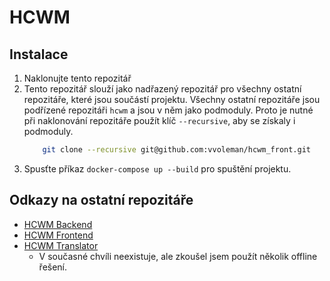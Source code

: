 # HCWM
## Instalace
1. Naklonujte tento repozitář
2. Tento repozitář slouží jako nadřazený repozitář pro všechny ostatní repozitáře, které jsou součástí projektu. Všechny ostatní repozitáře jsou podřízené repozitáři `hcwm` a jsou v něm jako podmoduly. Proto je nutné při naklonování repozitáře použít klíč `--recursive`, aby se získaly i podmoduly.
   ```sh
	   git clone --recursive git@github.com:vvoleman/hcwm_front.git
   ```
3. Spusťte příkaz `docker-compose up --build` pro spuštění projektu.

## Odkazy na ostatní repozitáře
- [HCWM Backend](https://github.com/vvoleman/hcwm)
- [HCWM Frontend](https://github.com/vvoleman/hcwm_front)
- [HCWM Translator](https://github.com/vvoleman/hcwm_translator)
  - V současné chvíli neexistuje, ale zkoušel jsem použít několik offline řešení.